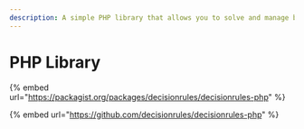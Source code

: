 ```yaml
---
description: A simple PHP library that allows you to solve and manage business rules.
---
```


# PHP Library

{% embed url="https://packagist.org/packages/decisionrules/decisionrules-php" %}

{% embed url="https://github.com/decisionrules/decisionrules-php" %}
